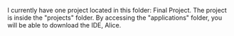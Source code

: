 I currently have one project located in this folder: Final Project.
The project is inside the "projects" folder. By accessing the "applications" folder, you will be able to download the IDE, Alice.
